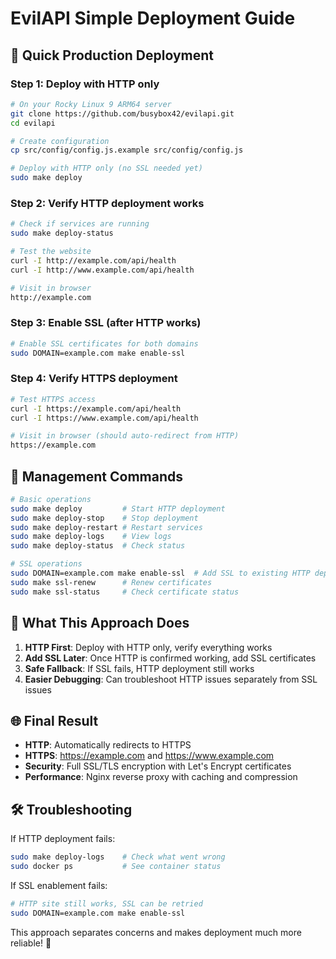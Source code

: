 # EvilAPI Simple Deployment Guide

## 🚀 Quick Production Deployment

### Step 1: Deploy with HTTP only
```bash
# On your Rocky Linux 9 ARM64 server
git clone https://github.com/busybox42/evilapi.git
cd evilapi

# Create configuration
cp src/config/config.js.example src/config/config.js

# Deploy with HTTP only (no SSL needed yet)
sudo make deploy
```

### Step 2: Verify HTTP deployment works
```bash
# Check if services are running
sudo make deploy-status

# Test the website
curl -I http://example.com/api/health
curl -I http://www.example.com/api/health

# Visit in browser
http://example.com
```

### Step 3: Enable SSL (after HTTP works)
```bash
# Enable SSL certificates for both domains
sudo DOMAIN=example.com make enable-ssl
```

### Step 4: Verify HTTPS deployment
```bash
# Test HTTPS access
curl -I https://example.com/api/health
curl -I https://www.example.com/api/health

# Visit in browser (should auto-redirect from HTTP)
https://example.com
```

## 🔧 Management Commands

```bash
# Basic operations
sudo make deploy         # Start HTTP deployment
sudo make deploy-stop    # Stop deployment
sudo make deploy-restart # Restart services
sudo make deploy-logs    # View logs
sudo make deploy-status  # Check status

# SSL operations
sudo DOMAIN=example.com make enable-ssl  # Add SSL to existing HTTP deployment
sudo make ssl-renew      # Renew certificates
sudo make ssl-status     # Check certificate status
```

## 🎯 What This Approach Does

1. **HTTP First**: Deploy with HTTP only, verify everything works
2. **Add SSL Later**: Once HTTP is confirmed working, add SSL certificates
3. **Safe Fallback**: If SSL fails, HTTP deployment still works
4. **Easier Debugging**: Can troubleshoot HTTP issues separately from SSL issues

## 🌐 Final Result

- **HTTP**: Automatically redirects to HTTPS
- **HTTPS**: https://example.com and https://www.example.com
- **Security**: Full SSL/TLS encryption with Let's Encrypt certificates
- **Performance**: Nginx reverse proxy with caching and compression

## 🛠️ Troubleshooting

If HTTP deployment fails:
```bash
sudo make deploy-logs    # Check what went wrong
sudo docker ps           # See container status
```

If SSL enablement fails:
```bash
# HTTP site still works, SSL can be retried
sudo DOMAIN=example.com make enable-ssl
```

This approach separates concerns and makes deployment much more reliable! 🚀 
